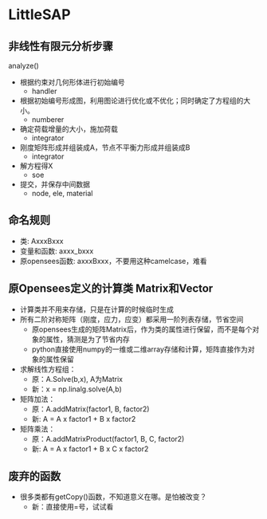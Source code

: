 # LittleSAP

## 非线性有限元分析步骤
analyze()
* 根据约束对几何形体进行初始编号
    * handler
* 根据初始编号形成图，利用图论进行优化或不优化；同时确定了方程组的大小。
    * numberer
* 确定荷载增量的大小，施加荷载
    * integrator
* 刚度矩阵形成并组装成A，节点不平衡力形成并组装成B
    * integrator
* 解方程得X
    * soe
* 提交，并保存中间数据
    * node, ele, material
    
## 命名规则
* 类: AxxxBxxx
* 变量和函数: axxx_bxxx
* 原opensees函数: axxxBxxx，不要用这种camelcase，难看

## 原Opensees定义的计算类 Matrix和Vector
* 计算类并不用来存储，只是在计算的时候临时生成
* 所有二阶对称矩阵（刚度，应力，应变）都采用一阶列表存储，节省空间
   * 原opensees生成的矩阵Matrix后，作为类的属性进行保留，而不是每个对象的属性，猜测是为了节省内存
   * python直接使用numpy的一维或二维array存储和计算，矩阵直接作为对象的属性保留
* 求解线性方程组：
   * 原：A.Solve(b,x), A为Matrix
   * 新：x = np.linalg.solve(A,b)
* 矩阵加法：
   * 原：A.addMatrix(factor1, B, factor2)
   * 新: A = A x factor1 + B x factor2
* 矩阵乘法：
   * 原：A.addMatrixProduct(factor1, B, C, factor2)
   * 新: A = A x factor1 + B x C x factor2

## 废弃的函数
* 很多类都有getCopy()函数，不知道意义在哪。是怕被改变？
    * 新：直接使用=号，试试看
   
